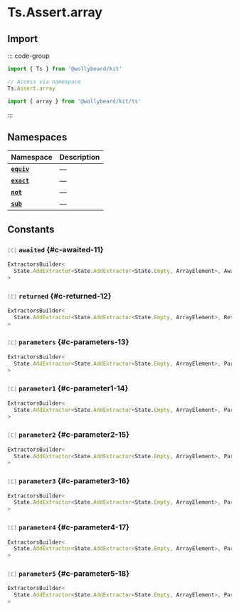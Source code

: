 # Ts.Assert.array

## Import

::: code-group

```typescript [Namespace]
import { Ts } from '@wollybeard/kit'

// Access via namespace
Ts.Assert.array
```

```typescript [Barrel]
import { array } from '@wollybeard/kit/ts'
```

:::

## Namespaces

| Namespace                                 | Description |
| ----------------------------------------- | ----------- |
| [**`equiv`**](/api/ts/assert/array/equiv) | —           |
| [**`exact`**](/api/ts/assert/array/exact) | —           |
| [**`not`**](/api/ts/assert/array/not)     | —           |
| [**`sub`**](/api/ts/assert/array/sub)     | —           |

## Constants

### <span style="opacity: 0.6; font-weight: normal; font-size: 0.85em;">`[C]`</span> `awaited`<SourceLink inline href="https://github.com/jasonkuhrt/kit/blob/main/./src/utils/ts/assert/builder-generated/array/$$.ts#L11" /> {#c-awaited-11}

```typescript
ExtractorsBuilder<
  State.AddExtractor<State.AddExtractor<State.Empty, ArrayElement>, Awaited$>
>
```

### <span style="opacity: 0.6; font-weight: normal; font-size: 0.85em;">`[C]`</span> `returned`<SourceLink inline href="https://github.com/jasonkuhrt/kit/blob/main/./src/utils/ts/assert/builder-generated/array/$$.ts#L12" /> {#c-returned-12}

```typescript
ExtractorsBuilder<
  State.AddExtractor<State.AddExtractor<State.Empty, ArrayElement>, Returned>
>
```

### <span style="opacity: 0.6; font-weight: normal; font-size: 0.85em;">`[C]`</span> `parameters`<SourceLink inline href="https://github.com/jasonkuhrt/kit/blob/main/./src/utils/ts/assert/builder-generated/array/$$.ts#L13" /> {#c-parameters-13}

```typescript
ExtractorsBuilder<
  State.AddExtractor<State.AddExtractor<State.Empty, ArrayElement>, Parameters$>
>
```

### <span style="opacity: 0.6; font-weight: normal; font-size: 0.85em;">`[C]`</span> `parameter1`<SourceLink inline href="https://github.com/jasonkuhrt/kit/blob/main/./src/utils/ts/assert/builder-generated/array/$$.ts#L14" /> {#c-parameter1-14}

```typescript
ExtractorsBuilder<
  State.AddExtractor<State.AddExtractor<State.Empty, ArrayElement>, Parameter1>
>
```

### <span style="opacity: 0.6; font-weight: normal; font-size: 0.85em;">`[C]`</span> `parameter2`<SourceLink inline href="https://github.com/jasonkuhrt/kit/blob/main/./src/utils/ts/assert/builder-generated/array/$$.ts#L15" /> {#c-parameter2-15}

```typescript
ExtractorsBuilder<
  State.AddExtractor<State.AddExtractor<State.Empty, ArrayElement>, Parameter2>
>
```

### <span style="opacity: 0.6; font-weight: normal; font-size: 0.85em;">`[C]`</span> `parameter3`<SourceLink inline href="https://github.com/jasonkuhrt/kit/blob/main/./src/utils/ts/assert/builder-generated/array/$$.ts#L16" /> {#c-parameter3-16}

```typescript
ExtractorsBuilder<
  State.AddExtractor<State.AddExtractor<State.Empty, ArrayElement>, Parameter3>
>
```

### <span style="opacity: 0.6; font-weight: normal; font-size: 0.85em;">`[C]`</span> `parameter4`<SourceLink inline href="https://github.com/jasonkuhrt/kit/blob/main/./src/utils/ts/assert/builder-generated/array/$$.ts#L17" /> {#c-parameter4-17}

```typescript
ExtractorsBuilder<
  State.AddExtractor<State.AddExtractor<State.Empty, ArrayElement>, Parameter4>
>
```

### <span style="opacity: 0.6; font-weight: normal; font-size: 0.85em;">`[C]`</span> `parameter5`<SourceLink inline href="https://github.com/jasonkuhrt/kit/blob/main/./src/utils/ts/assert/builder-generated/array/$$.ts#L18" /> {#c-parameter5-18}

```typescript
ExtractorsBuilder<
  State.AddExtractor<State.AddExtractor<State.Empty, ArrayElement>, Parameter5>
>
```
